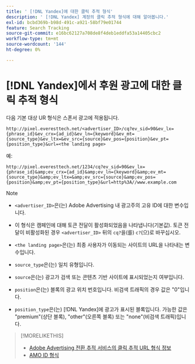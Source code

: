 ```yaml
---
title: ' [!DNL Yandex]에 대한 클릭 추적 형식'
description: ' [!DNL Yandex] 계정의 클릭 추적 형식에 대해 알아봅니다.'
exl-id: bcbd369b-b98d-491c-a921-58bf79e01744
feature: Search Tracking
source-git-commit: e16bc62127a708de8f4deb1eddfa53a14405cbc2
workflow-type: tm+mt
source-wordcount: '144'
ht-degree: 0%

---
```


# [!DNL Yandex]에서 후원 광고에 대한 클릭 추적 형식

다음 기본 대상 UR 형식은 스폰서 광고에 적용됩니다.

`http://pixel.everesttech.net/<advertiser_ID>/cq?ev_sid=90&ev_lx={phrase_id}&ev_crx={ad_id}&ev_ln={keyword}&ev_mt={source_type}&ev_ltx=&ev_src={source}&ev_pos={position}&ev_pt={position_type}&url=<the landing page>`

예:

`http://pixel.everesttech.net/1234/cq?ev_sid=90&ev_lx={phrase_id}&amp;ev_crx={ad_id}&amp;ev_ln={keyword}&amp;ev_mt={source_type}&amp;ev_ltx=&amp;ev_src={source}&amp;ev_pos={position}&amp;ev_pt={position_type}&url=http%3A//www.example.com`

>[!NOTE]
>
>* `<advertiser_ID>`은(는) Adobe Advertising 내 광고주의 고유 ID에 대한 변수입니다.
>
>* 이 형식은 캠페인에 대해 토큰 전달이 활성화되었음을 나타냅니다(기본값). 토큰 전달이 비활성화된 경우 `<advertiser_ID>` 뒤의 `cq?`을(를) `c?`(으)로 바꾸십시오.
>
>* `<the landing page>`은(는) 최종 사용자가 이동되는 사이트의 URL을 나타내는 변수입니다.
>
>* `source_type`은(는) 일치 유형입니다.
>
>* `source`은(는) 광고가 검색 또는 콘텐츠 기반 사이트에 표시되었는지 여부입니다.
>
>* `position`은(는) 블록의 광고 위치 번호입니다. 비검색 트래픽의 경우 값은 &quot;0&quot;입니다.
>
>* `position_type`은(는) [!DNL Yandex]에 광고가 표시된 블록입니다. 가능한 값은 &quot;premium&quot;(상단 블록), &quot;other&quot;(오른쪽 블록) 또는 &quot;none&quot;(비검색 트래픽)입니다.

>[!MORELIKETHIS]
>
>* [Adobe Advertising 전환 추적 서비스의 클릭 추적 URL 형식 정보](formats-click-tracking-about.md)
>* [AMO ID 형식](/help/integrations/analytics/ids.md#amo-id-formats)
